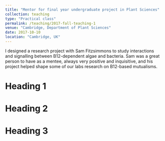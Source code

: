 ```yaml
---
title: "Mentor for final year undergraduate project in Plant Sciences"
collection: teaching
type: "Practical class"
permalink: /teaching/2017-fall-teaching-1
venue: "Cambridge, Department of Plant Sciences"
date: 2017-10-10
location: "Cambridge, UK"
---
```


I designed a research project with Sam Fitzsimmons to study interactions and signalling between B12-dependent algae and bacteria. Sam was a great person to have as a mentee, always very positive and inquisitive, and his project helped shape some of our labs research on B12-based mutualisms.

Heading 1
======

Heading 2
======

Heading 3
======
